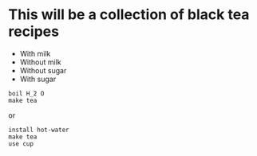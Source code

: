 # This will be a collection of black tea recipes

- With milk
- Without milk
- Without sugar
- With sugar

```
boil H_2 O
make tea
```

or
  
```
install hot-water
make tea
use cup
```
